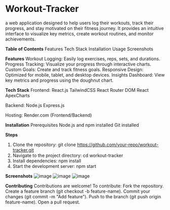 # Workout-Tracker
a web application designed to help users log their workouts, track their progress, and stay motivated on their fitness journey. 
It provides an intuitive interface to visualize key metrics, create workout routines, and monitor achievements.

**Table of Contents**
Features
Tech Stack
Installation
Usage
Screenshots

**Features**
Workout Logging: Easily log exercises, reps, sets, and durations.
Progress Tracking: Visualize your progress through interactive charts.
Custom Goals: Create and track fitness goals.
Responsive Design: Optimized for mobile, tablet, and desktop devices.
Insights Dashboard: View key metrics and progress using the doughnut chart.

**Tech Stack**
Frontend:
React.js
TailwindCSS
React Router DOM
React ApexCharts

Backend:
Node.js
Express.js

Hosting:
Render.com (Frontend/Backend)

**Installation**
Prerequisites
Node.js and npm installed
Git installed

**Steps**
1. Clone the repository: git clone https://github.com/your-repo/workout-tracker.git
2. Navigate to the project directory: cd workout-tracker
3. Install dependencies: npm install
4. Start the development server: npm start

**Screenshots**
![image](https://github.com/user-attachments/assets/155672b2-e3c5-4064-b3c0-bccc13af9e18)
![image](https://github.com/user-attachments/assets/8ed3449c-c5f0-4f9b-8e8b-d84454620ebd)
![image](https://github.com/user-attachments/assets/2f94ddd2-6c9c-4656-bc52-147e68c24382)

**Contributing**
Contributions are welcome! To contribute:
Fork the repository.
Create a feature branch (git checkout -b feature-name).
Commit your changes (git commit -m "Add feature").
Push to the branch (git push origin feature-name).
Open a pull request.



